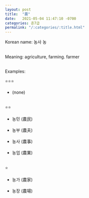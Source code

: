 ```yaml
---
layout: post
title:  "農"
date:   2021-05-04 11:47:10 -0700
categories: 준7급
permalink: "/:categories/:title.html"
---
```


Korean name: 농사 농 <br><br>

Meaning: agriculture, farming. farmer <br><br>

Examples:

⭐⭐⭐
* (none) <br><br>

⭐⭐
* 농민 (農民) <br><br>
* 농부 (農夫) <br><br>
* 농사 (農事) <br><br>
* 농업 (農業) <br><br>

⭐
* 농가 (農家) <br><br>
* 농장 (農場) <br><br>
